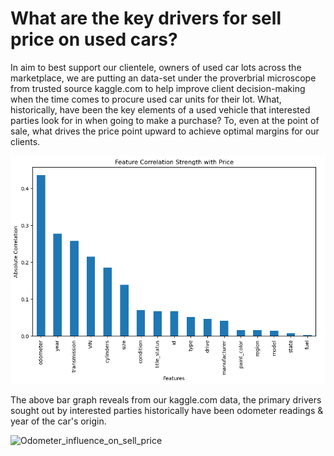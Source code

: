 # What are the key drivers for sell price on used cars?

In aim to best support our clientele, owners of used car lots across the marketplace, we are putting an data-set under the proverbrial microscope from trusted source kaggle.com to help improve client decision-making when the time comes to procure used car units for their 
lot.  What, historically, have been the key elements of a used vehicle that interested parties look for in when going to make a purchase?  To, even at the point of sale, what drives the price point upward to achieve optimal margins for our clients.  

![Logo](independent_variables.png)

The above bar graph reveals from our kaggle.com data, the primary drivers sought out by interested parties historically have been odometer readings & year of the car's origin.  

![Odometer_influence_on_sell_price](odometer_vs._price.png.png)
